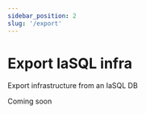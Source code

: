 ```yaml
---
sidebar_position: 2
slug: '/export'
---
```


# Export IaSQL infra

Export infrastructure from an IaSQL DB

Coming soon